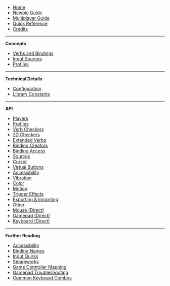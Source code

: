 - [Home](README)
- [Newbie Guide](Newbie-Guide)
- [Multiplayer Guide](Multiplayer-Guide)
- [Quick Reference](Quick-Reference)
- [Credits](Credits)

---

**Concepts**

- [Verbs and Bindings](Verbs-and-Bindings)
- [Input Sources](Input-Sources)
- [Profiles](Profiles)

---

**Technical Details**

- [Configuration](Configuration)
- [Library Constants](Library-Constants)

---

**API**

- [Players](Functions-(Players))
- [Profiles](Functions-(Profiles))
- [Verb Checkers](Functions-(Checkers))
- [2D Checkers](Functions-(2D-Checkers))
- [Extended Verbs](Functions-(Extended-Verbs))
- [Binding Creators](Functions-(Binding-Creators))
- [Binding Access](Functions-(Binding-Access))
- [Sources](Functions-(Sources))
- [Cursor](Functions-(Cursor))
- [Virtual Buttons](Functions-(Virtual-Buttons))
- [Accessibility](Functions-(Accessibility))
- [Vibration](Functions-(Vibration))
- [Color](Functions-(Color))
- [Motion](Functions-(Motion))
- [Trigger Effects](Functions-(Trigger-Effects))
- [Exporting & Importing](Functions-(Exporting-and-Importing))
- [Other](Functions-(Other))
- [Mouse (Direct)](Functions-(Mouse))
- [Gamepad (Direct)](Functions-(Gamepad))
- [Keyboard (Direct)](Functions-(Keyboard))

---

**Further Reading**

- [Accessibility](Accessibility)
- [Binding Names](Binding-Names)
- [Input Quirks](Input-Quirks)
- [Steamworks](Steamworks)
- [Game Controller Mapping](Controller-Mapping)
- [Gamepad Troubleshooting](Gamepad-Troubleshooting)
- [Common Keyboard Combos](Common-Keyboard-Combos)